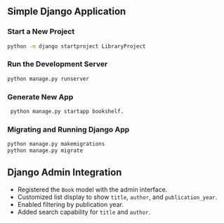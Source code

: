 ## Simple Django Application

### Start a New Project

```bash
python -m django startproject LibraryProject
```

### Run the Development Server

```bash
python manage.py runserver
```

### Generate New App

```bash
 python manage.py startapp bookshelf.
```

### Migrating and Running Django App

```bash
python manage.py makemigrations
python manage.py migrate
```

## Django Admin Integration

- Registered the `Book` model with the admin interface.
- Customized list display to show `title`, `author`, and `publication_year`.
- Enabled filtering by publication year.
- Added search capability for `title` and `author`.
